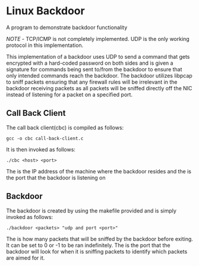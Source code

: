 <h1>Linux Backdoor</h1>

A program to demonstrate backdoor functionality

*NOTE* - TCP/ICMP is not completely implemented. UDP is the only working protocol in this implementation.

This implementation of a backdoor uses UDP to send a command that gets encrypted with a hard-coded password on both sides 
and is given a signature for commands being sent to/from the backdoor to ensure that only intended commands reach the backdoor.
The backdoor utilizes libpcap to sniff packets ensuring that any firewall rules will be irrelevant in the backdoor receiving packets 
as all packets will be sniffed directly off the NIC instead of listening for a packet on a specified port.


<h2>Call Back Client</h2>

The call back client(cbc) is compiled as follows:

`gcc -o cbc call-back-client.c`

It is then invoked as follows:

`./cbc <host> <port>`

The <host> is the IP address of the machine where the backdoor resides and the <port> is the port that 
the backdoor is listening on

<h2>Backdoor</h2>

The backdoor is created by using the makefile provided and is simply invoked as follows:

`./backdoor <packets> "udp and port <port>"`

The <packets> is how many packets that will be sniffed by the backdoor before exiting. It can be set to 0 or -1 to be ran indefinitely.
The <port> is the port that the backdoor will look for when it is sniffing packets to identify which packets are aimed for it.
